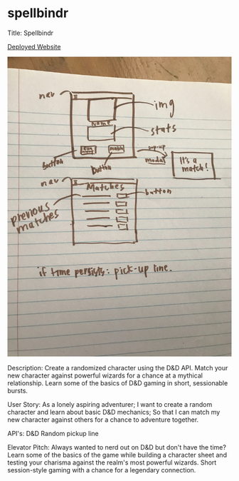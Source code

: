 # spellbindr

Title: Spellbindr

[Deployed Website](https://arhamilton92.github.io/spellbindr/)

![Wireframe](assets/wireframeV2.png "Wireframe v2")



Description: Create a randomized character using the D&D API. Match your new character against powerful wizards for a chance at a mythical relationship. Learn some of the basics of D&D gaming in short, sessionable bursts. 

User Story:
  As a lonely aspiring adventurer; 
  I want to create a random character and learn about basic D&D mechanics;
  So that I can match my new character against others for a chance to adventure together.

API's: D&D
       Random pickup line
       
Elevator Pitch: Always wanted to nerd out on D&D but don't have the time? Learn some of the basics of the game while building a character sheet and testing your charisma against the realm's most powerful wizards. Short session-style gaming with a chance for a legendary connection.
